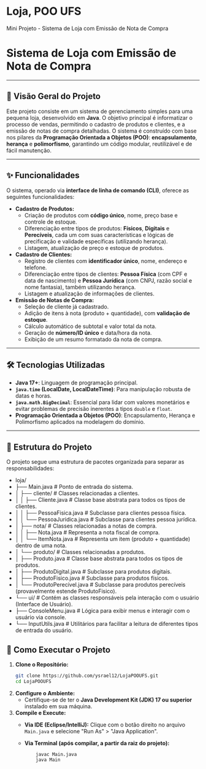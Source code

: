 # Loja, POO UFS
Mini Projeto - Sistema de Loja com Emissão de Nota de Compra


# Sistema de Loja com Emissão de Nota de Compra

---

## 🚀 Visão Geral do Projeto

Este projeto consiste em um sistema de gerenciamento simples para uma pequena loja, desenvolvido em **Java**. O objetivo principal é informatizar o processo de vendas, permitindo o cadastro de produtos e clientes, e a emissão de notas de compra detalhadas. O sistema é construído com base nos pilares da **Programação Orientada a Objetos (POO)**: **encapsulamento**, **herança** e **polimorfismo**, garantindo um código modular, reutilizável e de fácil manutenção.

---

## ✨ Funcionalidades

O sistema, operado via **interface de linha de comando (CLI)**, oferece as seguintes funcionalidades:

* **Cadastro de Produtos:**
    * Criação de produtos com **código único**, nome, preço base e controle de estoque.
    * Diferenciação entre tipos de produtos: **Físicos**, **Digitais** e **Perecíveis**, cada um com suas características e lógicas de precificação e validade específicas (utilizando herança).
    * Listagem, atualização de preço e estoque de produtos.
* **Cadastro de Clientes:**
    * Registro de clientes com **identificador único**, nome, endereço e telefone.
    * Diferenciação entre tipos de clientes: **Pessoa Física** (com CPF e data de nascimento) e **Pessoa Jurídica** (com CNPJ, razão social e nome fantasia), também utilizando herança.
    * Listagem e atualização de informações de clientes.
* **Emissão de Notas de Compra:**
    * Seleção de cliente já cadastrado.
    * Adição de itens à nota (produto + quantidade), com **validação de estoque**.
    * Cálculo automático de subtotal e valor total da nota.
    * Geração de **número/ID único** e data/hora da nota.
    * Exibição de um resumo formatado da nota de compra.

---

## 🛠️ Tecnologias Utilizadas

* **Java 17+**: Linguagem de programação principal.
* **`java.time` (LocalDate, LocalDateTime)**: Para manipulação robusta de datas e horas.
* **`java.math.BigDecimal`**: Essencial para lidar com valores monetários e evitar problemas de precisão inerentes a tipos `double` e `float`.
* **Programação Orientada a Objetos (POO)**: Encapsulamento, Herança e Polimorfismo aplicados na modelagem do domínio.

---

## 📂 Estrutura do Projeto

O projeto segue uma estrutura de pacotes organizada para separar as responsabilidades:
* loja/
* ├── Main.java               # Ponto de entrada do sistema.              
* │   ├── cliente/            # Classes relacionadas a clientes.
* │   │   ├── Cliente.java        # Classe base abstrata para todos os tipos de clientes.
* │   │   ├── PessoaFisica.java   # Subclasse para clientes pessoa física.
* │   │   └── PessoaJuridica.java # Subclasse para clientes pessoa jurídica.
* │   ├── nota/               # Classes relacionadas a notas de compra.
* │   │   ├── Nota.java           # Representa a nota fiscal de compra.
* │   │   └── ItemNota.java       # Representa um item (produto + quantidade) dentro de uma nota.
* │   └── produto/            # Classes relacionadas a produtos.
* │       ├── Produto.java        # Classe base abstrata para todos os tipos de produtos.
* │       ├── ProdutoDigital.java # Subclasse para produtos digitais.
* │       ├── ProdutoFisico.java  # Subclasse para produtos físicos.
* │       └── ProdutoPerecivel.java # Subclasse para produtos perecíveis (provavelmente estende ProdutoFisico).
* └── ui/                     # Contém as classes responsáveis pela interação com o usuário (Interface de Usuário).
*    ├── ConsoleMenu.java    # Lógica para exibir menus e interagir com o usuário via console.
*    └── InputUtils.java     # Utilitários para facilitar a leitura de diferentes tipos de entrada do usuário.
## 🚀 Como Executar o Projeto

1.  **Clone o Repositório:**
    ```bash
    git clone https://github.com/ysrael12/LojaPOOUFS.git
    cd LojaPOOUFS
    ```
2.  **Configure o Ambiente:**
    * Certifique-se de ter o **Java Development Kit (JDK) 17 ou superior** instalado em sua máquina.
3.  **Compile e Execute:**
    * **Via IDE (Eclipse/IntelliJ):** Clique com o botão direito no arquivo `Main.java` e selecione "Run As" > "Java Application".
    * **Via Terminal (após compilar, a partir da raiz do projeto):**

        
        ```
	        javac Main.java
	        java Main
        ```